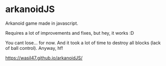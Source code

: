 # arkanoidJS

Arkanoid game made in javascript.

Requires a lot of improvements and fixes, but hey, it works :D

You cant lose... for now. And it took a lot of time to destroy all blocks (lack of ball control). Anyway, hf!

https://wasil47.github.io/arkanoidJS/
